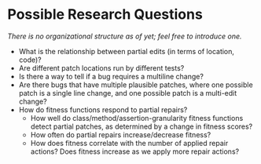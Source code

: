 # Possible Research Questions

*There is no organizational structure as of yet; feel free to introduce one.*

* What is the relationship between partial edits (in terms of location, code)?
* Are different patch locations run by different tests?
* Is there a way to tell if a bug requires a multiline change?
* Are there bugs that have multiple plausible patches, where one possible patch is a single line change, and one possible patch is a multi-edit change?
* How do fitness functions respond to partial repairs?
    * How well do class/method/assertion-granularity fitness functions detect partial patches, as determined by a change in fitness scores?
    * How often do partial repairs increase/decrease fitness?
    * How does fitness correlate with the number of applied repair actions? Does fitness increase as we apply more repair actions?
